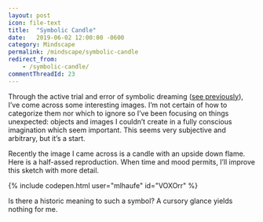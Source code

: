 ```yaml
---
layout: post
icon: file-text
title:  "Symbolic Candle"
date:   2019-06-02 12:00:00 -0600
category: Mindscape
permalink: /mindscape/symbolic-candle
redirect_from:
    - /symbolic-candle/
commentThreadId: 23
---
```


Through the active trial and error of symbolic dreaming ([see previously](/mindscape/2019/06/02/rediscovering-the-self.html)), I’ve come across some interesting images. I’m not certain of how to categorize them nor which to ignore so I’ve been focusing on things unexpected: objects and images I couldn’t create in a fully conscious imagination which seem important. This seems very subjective and arbitrary, but it’s a start.

Recently the image I came across is a candle with an upside down flame. Here is a half-assed reproduction. When time and mood permits, I’ll improve this sketch with more detail.

{% include codepen.html user="mlhaufe" id="VOXOrr" %}

Is there a historic meaning to such a symbol? A cursory glance yields nothing for me.
